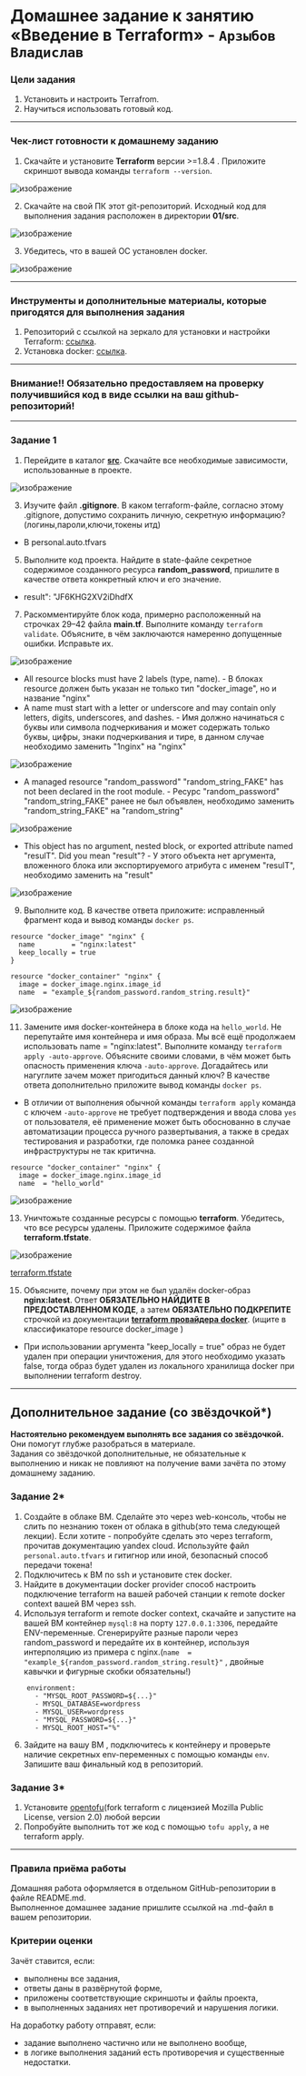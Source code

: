 # Домашнее задание к занятию «Введение в Terraform» - `Арзыбов Владислав`

### Цели задания

1. Установить и настроить Terrafrom.
2. Научиться использовать готовый код.

------

### Чек-лист готовности к домашнему заданию

1. Скачайте и установите **Terraform** версии >=1.8.4 . Приложите скриншот вывода команды ```terraform --version```.

![изображение](https://github.com/user-attachments/assets/ac6426e1-1ddf-415f-b017-17f0776144a7)

2. Скачайте на свой ПК этот git-репозиторий. Исходный код для выполнения задания расположен в директории **01/src**.

![изображение](https://github.com/user-attachments/assets/b44ca655-0bdb-4cb8-b1ee-e129258f497e)

3. Убедитесь, что в вашей ОС установлен docker.

![изображение](https://github.com/user-attachments/assets/289ca7b7-cbd6-429f-b235-13f73971eb4d)



------

### Инструменты и дополнительные материалы, которые пригодятся для выполнения задания

1. Репозиторий с ссылкой на зеркало для установки и настройки Terraform: [ссылка](https://github.com/netology-code/devops-materials).
2. Установка docker: [ссылка](https://docs.docker.com/engine/install/ubuntu/). 
------
### Внимание!! Обязательно предоставляем на проверку получившийся код в виде ссылки на ваш github-репозиторий!
------

### Задание 1

1. Перейдите в каталог [**src**](https://github.com/netology-code/ter-homeworks/tree/main/01/src). Скачайте все необходимые зависимости, использованные в проекте.

![изображение](https://github.com/user-attachments/assets/9bdea9d5-5038-4a33-821d-ccc619139078)

3. Изучите файл **.gitignore**. В каком terraform-файле, согласно этому .gitignore, допустимо сохранить личную, секретную информацию?(логины,пароли,ключи,токены итд)

- В personal.auto.tfvars

5. Выполните код проекта. Найдите  в state-файле секретное содержимое созданного ресурса **random_password**, пришлите в качестве ответа конкретный ключ и его значение.

- result": "JF6KHG2XV2iDhdfX

7. Раскомментируйте блок кода, примерно расположенный на строчках 29–42 файла **main.tf**.
Выполните команду ```terraform validate```. Объясните, в чём заключаются намеренно допущенные ошибки. Исправьте их.

![изображение](https://github.com/user-attachments/assets/6a7c18b8-dc87-4e04-839a-2ce2b5523d27)

- All resource blocks must have 2 labels (type, name). - В блоках resource должен быть указан не только тип "docker_image", но и название "nginx"
- A name must start with a letter or underscore and may contain only letters, digits, underscores, and dashes. - Имя должно начинаться с буквы или символа подчеркивания и может содержать только буквы, цифры, знаки подчеркивания и тире, в данном случае необходимо заменить "1nginx" на "nginx"

![изображение](https://github.com/user-attachments/assets/3a924174-8be9-4332-87ea-c91cb81436d5)

- A managed resource "random_password" "random_string_FAKE" has not been declared in the root module. - Ресурс "random_password" "random_string_FAKE" ранее не был объявлен, необходимо заменить "random_string_FAKE" на "random_string"

![изображение](https://github.com/user-attachments/assets/fae990f3-1a5a-498f-9144-b53fd9863c44)

- This object has no argument, nested block, or exported attribute named "resulT". Did you mean "result"? - У этого объекта нет аргумента, вложенного блока или экспортируемого атрибута с именем "resulT", необходимо заменить на "result"

![изображение](https://github.com/user-attachments/assets/31e958b3-610e-4bb5-82b4-de004e420b27)

9. Выполните код. В качестве ответа приложите: исправленный фрагмент кода и вывод команды ```docker ps```.

```
resource "docker_image" "nginx" {
  name         = "nginx:latest"
  keep_locally = true
}

resource "docker_container" "nginx" {
  image = docker_image.nginx.image_id
  name  = "example_${random_password.random_string.result}"
```

![изображение](https://github.com/user-attachments/assets/87d77b50-cdfa-4fb8-a510-5bb1958fec78)

11. Замените имя docker-контейнера в блоке кода на ```hello_world```. Не перепутайте имя контейнера и имя образа. Мы всё ещё продолжаем использовать name = "nginx:latest". Выполните команду ```terraform apply -auto-approve```.
Объясните своими словами, в чём может быть опасность применения ключа  ```-auto-approve```. Догадайтесь или нагуглите зачем может пригодиться данный ключ? В качестве ответа дополнительно приложите вывод команды ```docker ps```.

- В отличии от выполнения обычной команды ```terraform apply``` команда с ключем ```-auto-approve``` не требует подтверждения и ввода слова ```yes``` от пользователя, её применение может быть обоснованно в случае автоматизации процесса ручного развертывания, а также в средах тестирования и разработки, где поломка ранее созданной инфраструктуры не так критична.

```
resource "docker_container" "nginx" {
  image = docker_image.nginx.image_id
  name  = "hello_world"
```

![изображение](https://github.com/user-attachments/assets/d97a55c8-50c1-46cd-9871-727e66667eda)


13. Уничтожьте созданные ресурсы с помощью **terraform**. Убедитесь, что все ресурсы удалены. Приложите содержимое файла **terraform.tfstate**.

![изображение](https://github.com/user-attachments/assets/9d2d130a-3c6e-46b7-b893-d6fcd42b5a32)

[terraform.tfstate](https://github.com/vladislav-arzybov/HOMEWORK/blob/main/16_Oblachnaya_infrastruktura_Terraform/terraform.tfstate)
  
15. Объясните, почему при этом не был удалён docker-образ **nginx:latest**. Ответ **ОБЯЗАТЕЛЬНО НАЙДИТЕ В ПРЕДОСТАВЛЕННОМ КОДЕ**, а затем **ОБЯЗАТЕЛЬНО ПОДКРЕПИТЕ** строчкой из документации [**terraform провайдера docker**](https://docs.comcloud.xyz/providers/kreuzwerker/docker/latest/docs).  (ищите в классификаторе resource docker_image )

- При использовании аргумента "keep_locally = true" образ не будет удален при операции уничтожения, для этого необходимо указать false, тогда образ будет удален из локального хранилища docker при выполнении terraform destroy.


------

## Дополнительное задание (со звёздочкой*)

**Настоятельно рекомендуем выполнять все задания со звёздочкой.** Они помогут глубже разобраться в материале.   
Задания со звёздочкой дополнительные, не обязательные к выполнению и никак не повлияют на получение вами зачёта по этому домашнему заданию. 

### Задание 2*

1. Создайте в облаке ВМ. Сделайте это через web-консоль, чтобы не слить по незнанию токен от облака в github(это тема следующей лекции). Если хотите - попробуйте сделать это через terraform, прочитав документацию yandex cloud. Используйте файл ```personal.auto.tfvars``` и гитигнор или иной, безопасный способ передачи токена!
2. Подключитесь к ВМ по ssh и установите стек docker.
3. Найдите в документации docker provider способ настроить подключение terraform на вашей рабочей станции к remote docker context вашей ВМ через ssh.
4. Используя terraform и  remote docker context, скачайте и запустите на вашей ВМ контейнер ```mysql:8``` на порту ```127.0.0.1:3306```, передайте ENV-переменные. Сгенерируйте разные пароли через random_password и передайте их в контейнер, используя интерполяцию из примера с nginx.(```name  = "example_${random_password.random_string.result}"```  , двойные кавычки и фигурные скобки обязательны!) 
```
    environment:
      - "MYSQL_ROOT_PASSWORD=${...}"
      - MYSQL_DATABASE=wordpress
      - MYSQL_USER=wordpress
      - "MYSQL_PASSWORD=${...}"
      - MYSQL_ROOT_HOST="%"
```

6. Зайдите на вашу ВМ , подключитесь к контейнеру и проверьте наличие секретных env-переменных с помощью команды ```env```. Запишите ваш финальный код в репозиторий.

### Задание 3*
1. Установите [opentofu](https://opentofu.org/)(fork terraform с лицензией Mozilla Public License, version 2.0) любой версии
2. Попробуйте выполнить тот же код с помощью ```tofu apply```, а не terraform apply.
------

### Правила приёма работы

Домашняя работа оформляется в отдельном GitHub-репозитории в файле README.md.   
Выполненное домашнее задание пришлите ссылкой на .md-файл в вашем репозитории.

### Критерии оценки

Зачёт ставится, если:

* выполнены все задания,
* ответы даны в развёрнутой форме,
* приложены соответствующие скриншоты и файлы проекта,
* в выполненных заданиях нет противоречий и нарушения логики.

На доработку работу отправят, если:

* задание выполнено частично или не выполнено вообще,
* в логике выполнения заданий есть противоречия и существенные недостатки. 
